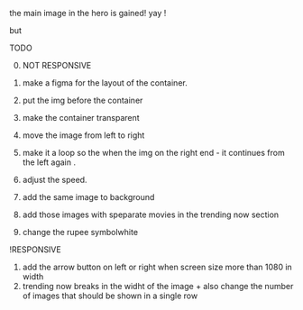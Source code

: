 the main image in the hero is gained! yay !

but 

TODO 


0. NOT RESPONSIVE

1. make a figma for the layout of the container. 
2. put the img before the container 
3. make the container transparent
4. move the image from left to right 
5. make it a loop so the when the img on the right end - it continues from the left again .
6. adjust the speed. 

7. add the same image to background 
8. add those images with speparate movies in the trending now section
9. change the rupee symbolwhite


!RESPONSIVE 

1. add the arrow button on left or right when screen size more than 1080 in width
2. trending now breaks in the widht of the image + also change the number of images that should be shown in a single row
